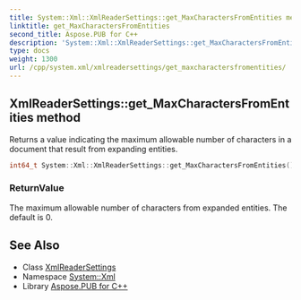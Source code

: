 ```yaml
---
title: System::Xml::XmlReaderSettings::get_MaxCharactersFromEntities method
linktitle: get_MaxCharactersFromEntities
second_title: Aspose.PUB for C++
description: 'System::Xml::XmlReaderSettings::get_MaxCharactersFromEntities method. Returns a value indicating the maximum allowable number of characters in a document that result from expanding entities in C++.'
type: docs
weight: 1300
url: /cpp/system.xml/xmlreadersettings/get_maxcharactersfromentities/
---
```

## XmlReaderSettings::get_MaxCharactersFromEntities method


Returns a value indicating the maximum allowable number of characters in a document that result from expanding entities.

```cpp
int64_t System::Xml::XmlReaderSettings::get_MaxCharactersFromEntities()
```


### ReturnValue

The maximum allowable number of characters from expanded entities. The default is 0.

## See Also

* Class [XmlReaderSettings](../)
* Namespace [System::Xml](../../)
* Library [Aspose.PUB for C++](../../../)
